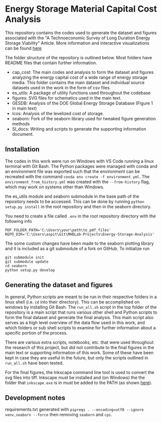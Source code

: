 # Energy Storage Material Capital Cost Analysis

This repository contains the codes used to generate the dataset and figures associated with the "A Technoeconomic Survey of Long Duration Energy Storage Viability" Article. More information and interactive visualizations can be found [here](https://mhdlab.github.io/projects/5_ES_TEA/)

The folder structure of the repository is outlined below. Most folders have README files that contain further information.

* cap_cost: The main codes and analysis to form the dataset and figures analyzing the energy capital cost of a wide range of energy storage media. This folder contains the main dataset and individual source datasets used in the work in the form of csv files. 
* es_utils: A package of utility functions used throughout the codebase
* figures: SVG files for schematics used in the main text.
* GESDB: Analysis of the DOE Global Energy Storage Database (Figure 1 in main text)
* lcos: Analysis of the levelized cost of storage. 
* seaborn: Fork of the seaborn library used for tweaked figure generation methods
* SI_docs: Writing and scripts to generate the supporting information document. 

## Installation

The codes in this work were run on Windows with VS Code running a linux terminal with Git Bash. The Python packages were managed with conda and an environment file was exported such that the environment can be recreated with the command `conda env create -f environment.yml`. The `environment_from_history.yml` was created with the `--from-history` flag, which may work on systems other than Windows. 

the es_utils module and seaborn submodule in the base path of the repository needs to be accessed. This can be done by running `python setup.py install` in the root repository and then in the seaborn directory. 

You need to create a file called `.env` in the root repository directory with the following info

```
PDF_FOLDER_PATH='C:\Users\your\path\to_pdf_files'
REPO_DIR='C:\Users\aspit\Git\MHDLab-Projects\Energy-Storage-Analysis'
```

The some custom changes have been made to the seaborn plotting library and it is included as a git submodule of a fork on GitHub. To initialize run

```
git submodule init
git submodule update
cd seaborn
python setup.py develop
```

## Generating the dataset and figures

In general, Python scripts are meant to be run in their respective folders in a linux shell (i.e. `cd` into their directory). This can be accomplished on windows by installing Git Bash. The `run_all.sh` script in the top folder of the repository is a main script that runs various other shell and Python scripts to form the final dataset and generate the final analysis. This main script also serves as a high level overview of the data flow used in this work, and which folders or sub shell scripts to examine for further information about a specific portion of the process. 

There are various extra scripts, notebooks, etc. that were used throughout the research of this project, but did not contribute to the final figures in the main text or supporting information of this work. Some of these have been kept in case they are useful in the future, but only the scripts outlined in `run_all.sh` have been tested. 

For the final figures, the Inkscape command line tool is used to convert the svg files into tiff. Inkscape must be installed and (on Windows) the the folder that `inkscape.exe` is in must be added to the PATH (as shown [here](https://www.architectryan.com/2018/03/17/add-to-the-path-on-windows-10/)). 


## Development notes

requirements.txt generated with `pipreqs . --encoding=utf8 --ignore venv,seaborn --force` then removing `seaborn` and `cpi`. 